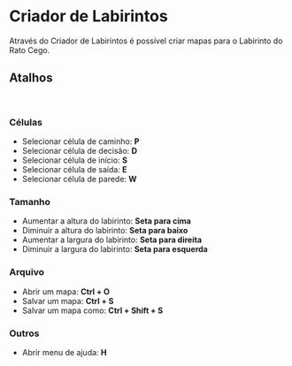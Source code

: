 # Criador de Labirintos
Através do Criador de Labirintos é possível criar mapas para o Labirinto do Rato Cego. 
<br />
## Atalhos
<br />

### Células
- Selecionar célula de caminho: **P** 
- Selecionar célula de decisão: **D** 
- Selecionar célula de início: **S** 
- Selecionar célula de saída: **E** 
- Selecionar célula de parede: **W** 
### Tamanho
- Aumentar a altura do labirinto: **Seta para cima**
- Diminuir a altura do labirinto: **Seta para baixo**
- Aumentar a largura do labirinto: **Seta para direita**
- Diminuir a largura do labirinto: **Seta para esquerda**
### Arquivo
- Abrir um mapa: **Ctrl + O**
- Salvar um mapa: **Ctrl + S**
- Salvar um mapa como: **Ctrl + Shift + S**
### Outros
- Abrir menu de ajuda: **H**
